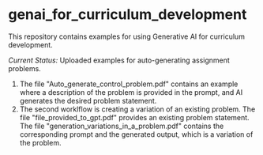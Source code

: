 # genai_for_curriculum_development

This repository contains examples for using Generative AI for curriculum development. 

*Current Status:* Uploaded examples for auto-generating assignment problems. 
1. The file "Auto_generate_control_problem.pdf" contains an example where a description of the problem is provided in the prompt, and AI generates the desired problem statement.
2. The second worklflow is creating a variation of an existing problem. The file "file_provided_to_gpt.pdf" provides an existing problem statement. The file "generation_variations_in_a_problem.pdf" contains the corresponding prompt and the generated output, which is a variation of the problem. 
